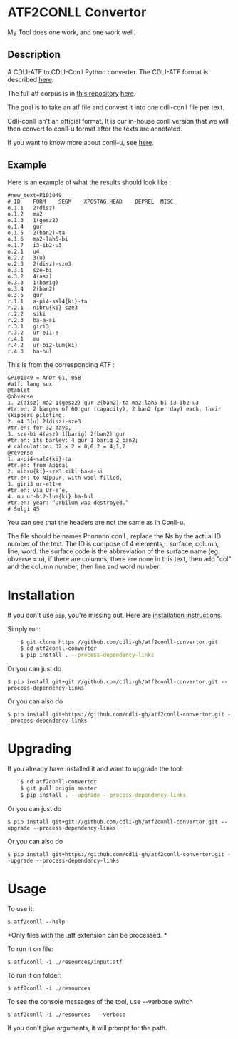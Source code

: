 # ATF2CONLL Convertor

My Tool does one work, and one work well.

## Description

A CDLI-ATF to CDLI-Conll Python converter. The CDLI-ATF format is described [here](http://oracc.museum.upenn.edu/doc/help/editinginatf/cdliatf/index.html).

The full atf corpus is in [this repository](https://github.com/cdli-gh/data) [here](https://github.com/cdli-gh/data/blob/master/cdliatf_unblocked.atf.zip).

The goal is to take an atf file and convert it into one cdli-conll file per text.

Cdli-conll isn't an official format. It is our in-house conll version that we will then convert to conll-u format after the texts are annotated.

If you want to know more about conll-u, see [here](http://universaldependencies.org/format.html).

## Example

Here is an example of what the results should look like :
```csv
#new_text=P101049
# ID    FORM    SEGM    XPOSTAG HEAD    DEPREL  MISC
o.1.1   2(disz)
o.1.2   ma2
o.1.3   1(gesz2)
o.1.4   gur
o.1.5   2(ban2)-ta
o.1.6   ma2-lah5-bi
o.1.7   i3-ib2-u3
o.2.1   u4
o.2.2   3(u)
o.2.3   2(disz)-sze3
o.3.1   sze-bi
o.3.2   4(asz)
o.3.3   1(barig)
o.3.4   2(ban2)
o.3.5   gur
r.1.1   a-pi4-sal4{ki}-ta
r.2.1   nibru{ki}-sze3
r.2.2   siki
r.2.3   ba-a-si
r.3.1   giri3
r.3.2   ur-e11-e
r.4.1   mu
r.4.2   ur-bi2-lum{ki}
r.4.3   ba-hul
```

This is from the corresponding ATF :

```
&P101049 = AnOr 01, 058
#atf: lang sux
@tablet
@obverse
1. 2(disz) ma2 1(gesz2) gur 2(ban2)-ta ma2-lah5-bi i3-ib2-u3
#tr.en: 2 barges of 60 gur (capacity), 2 ban2 (per day) each, their skippers piloting,
2. u4 3(u) 2(disz)-sze3
#tr.en: for 32 days,
3. sze-bi 4(asz) 1(barig) 2(ban2) gur
#tr.en: its barley: 4 gur 1 barig 2 ban2;
# calculation: 32 × 2 × 0;0,2 = 4;1,2
@reverse
1. a-pi4-sal4{ki}-ta
#tr.en: from Apisal
2. nibru{ki}-sze3 siki ba-a-si
#tr.en: to Nippur, with wool filled,
3. giri3 ur-e11-e
#tr.en: via Ur-e’e,
4. mu ur-bi2-lum{ki} ba-hul
#tr.en: year: “Urbilum was destroyed.”
# Šulgi 45
```

You can see that the headers are not the same as in Conll-u.

The file should be names Pnnnnnn.conll , replace the Ns by the actual ID number of the text.
The ID is compose of 4 elements, : surface, column, line, word. the surface code is the abbreviation of the surface name (eg. obverse = o), if there are columns, there are none in this text, then add "col" and the column number, then line and word number.


# Installation

If you don't use `pip`, you're missing out.
Here are [installation instructions](https://pip.pypa.io/en/stable/installing/).

Simply run:

```bash
    $ git clone https://github.com/cdli-gh/atf2conll-convertor.git
    $ cd atf2conll-convertor
    $ pip install . --process-dependency-links
```

Or you can just do

    $ pip install git+git://github.com/cdli-gh/atf2conll-convertor.git --process-dependency-links

Or you can also do

    $ pip install git+https://github.com/cdli-gh/atf2conll-convertor.git --process-dependency-links

# Upgrading

If you already have installed it and want to upgrade the tool:

```bash
    $ cd atf2conll-convertor
    $ git pull origin master
    $ pip install . --upgrade --process-dependency-links
```

Or you can just do

    $ pip install git+git://github.com/cdli-gh/atf2conll-convertor.git --upgrade --process-dependency-links

Or you can also do

    $ pip install git+https://github.com/cdli-gh/atf2conll-convertor.git --upgrade --process-dependency-links


# Usage

To use it:

    $ atf2conll --help

*Only files with the .atf extension can be processed.  *
 
To run it on file:

    $ atf2conll -i ./resources/input.atf

To run it on folder:

    $ atf2conll -i ./resources

To see the console messages of the tool, use --verbose switch

    $ atf2conll -i ./resources  --verbose

If you don't give arguments, it will prompt for the path.  





